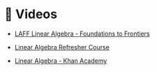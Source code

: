 # :movie_camera: Videos
* [LAFF Linear Algebra - Foundations to Frontiers](https://www.youtube.com/user/LAFFutX/playlists)
* [Linear Algebra Refresher Course](https://www.udacity.com/course/linear-algebra-refresher-course--ud953)

* [Linear Algebra - Khan Academy](https://www.khanacademy.org/math/linear-algebra)
